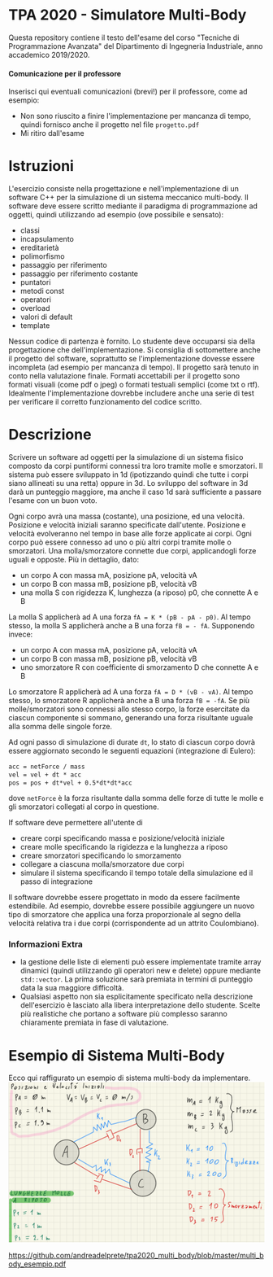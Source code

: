 # TPA 2020 - Simulatore Multi-Body
Questa repository contiene il testo dell'esame del corso "Tecniche di Programmazione Avanzata" del Dipartimento di Ingegneria Industriale, anno accademico 2019/2020.

#### Comunicazione per il professore
Inserisci qui eventuali comunicazioni (brevi!) per il professore, come ad esempio:
* Non sono riuscito a finire l'implementazione per mancanza di tempo, quindi fornisco anche il progetto nel file `progetto.pdf`
* Mi ritiro dall'esame

# Istruzioni
L'esercizio consiste nella progettazione e nell'implementazione di un software C++ per la simulazione di un sistema meccanico multi-body. Il software deve essere scritto mediante il paradigma di programmazione ad oggetti, quindi utilizzando ad esempio (ove possibile e sensato):
 * classi
 * incapsulamento
 * ereditarietà
 * polimorfismo
 * passaggio per riferimento
 * passaggio per riferimento costante
 * puntatori
 * metodi const
 * operatori
 * overload
 * valori di default
 * template

Nessun codice di partenza è fornito. Lo studente deve occuparsi sia della progettazione che dell'implementazione. Si consiglia di sottomettere anche il progetto del software, soprattutto se l'implementazione dovesse essere incompleta (ad esempio per mancanza di tempo). Il progetto sarà tenuto in conto nella valutazione finale. Formati accettabili per il progetto sono formati visuali (come pdf o jpeg) o formati testuali semplici (come txt o rtf). Idealmente l'implementazione dovrebbe includere anche una serie di test per verificare il corretto funzionamento del codice scritto.

# Descrizione
Scrivere un software ad oggetti per la simulazione di un sistema fisico composto da corpi puntiformi connessi tra loro tramite molle e smorzatori. Il sistema può essere sviluppato in 1d (ipotizzando quindi che tutte i corpi siano allineati su una retta) oppure in 3d. Lo sviluppo del software in 3d darà un punteggio maggiore, ma anche il caso 1d sarà sufficiente a passare l'esame con un buon voto.

Ogni corpo avrà una massa (costante), una posizione, ed una velocità. Posizione e velocità iniziali saranno specificate dall'utente. Posizione e velocità evolveranno nel tempo in base alle forze applicate ai corpi. Ogni corpo può essere connesso ad uno o più altri corpi tramite molle o smorzatori. Una molla/smorzatore connette due corpi, applicandogli forze uguali e opposte. Più in dettaglio, dato:
 * un corpo A con massa mA, posizione pA, velocità vA
 * un corpo B con massa mB, posizione pB, velocità vB 
 * una molla S con rigidezza K, lunghezza (a riposo) p0, che connette A e B

La molla S applicherà ad A una forza `fA = K * (pB - pA - p0)`. Al tempo stesso, la molla S applicherà anche a B una forza `fB = - fA`.
Supponendo invece:
 * un corpo A con massa mA, posizione pA, velocità vA
 * un corpo B con massa mB, posizione pB, velocità vB 
 * uno smorzatore R con coefficiente di smorzamento D che connette A e B
 
Lo smorzatore R applicherà ad A una forza `fA = D * (vB - vA)`. Al tempo stesso, lo smorzatore R applicherà anche a B una forza `fB = -fA`.
Se più molle/smorzatori sono connessi allo stesso corpo, la forze esercitate da ciascun componente si sommano, generando una forza risultante uguale alla somma delle singole forze. 

Ad ogni passo di simulazione di durate `dt`, lo stato di ciascun corpo dovrà essere aggiornato secondo le seguenti equazioni (integrazione di Eulero):
```
acc = netForce / mass
vel = vel + dt * acc
pos = pos + dt*vel + 0.5*dt*dt*acc
```
dove `netForce` è la forza risultante dalla somma delle forze di tutte le molle e gli smorzatori collegati al corpo in questione.

If software deve permettere all'utente di
 * creare corpi specificando massa e posizione/velocità iniziale
 * creare molle specificando la rigidezza e la lunghezza a riposo
 * creare smorzatori specificando lo smorzamento
 * collegare a ciascuna molla/smorzatore due corpi
 * simulare il sistema specificando il tempo totale della simulazione ed il passo di integrazione

Il software dovrebbe essere progettato in modo da essere facilmente estendibile. Ad esempio, dovrebbe essere possibile aggiungere un nuovo tipo di smorzatore che applica una forza proporzionale al segno della velocità relativa tra i due corpi (corrispondente ad un attrito Coulombiano).

### Informazioni Extra
* la gestione delle liste di elementi può essere implementate tramite array dinamici (quindi utilizzando gli operatori new e delete) oppure mediante `std::vector`. La prima soluzione sarà premiata in termini di punteggio data la sua maggiore difficoltà. 
* Qualsiasi aspetto non sia esplicitamente specificato nella descrizione dell'esercizio è lasciato alla libera interpretazione dello studente. Scelte più realistiche che portano a software più complesso saranno chiaramente premiata in fase di valutazione.

# Esempio di Sistema Multi-Body 

Ecco qui raffigurato un esempio di sistema multi-body da implementare.
<img src="./multi_body_esempio.pdf">

https://github.com/andreadelprete/tpa2020_multi_body/blob/master/multi_body_esempio.pdf
